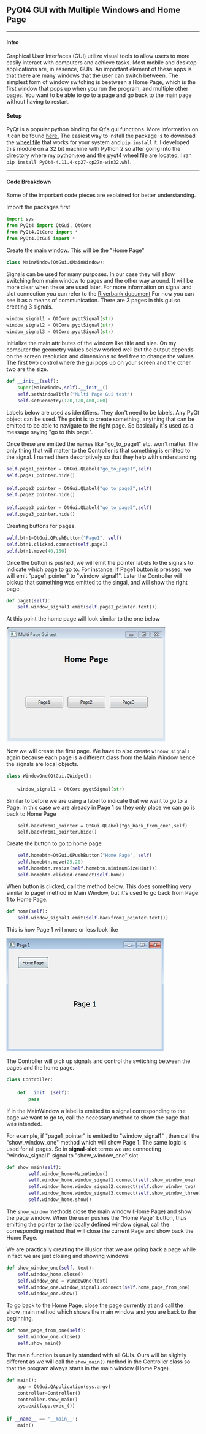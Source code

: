 ﻿## PyQt4 GUI with Multiple Windows and Home Page
---

#### Intro
Graphical User Interfaces (GUI) utilize visual tools to allow users to more easily interact with computers and achieve tasks.
Most mobile and desktop applications are, in essence, GUIs.
An important element of these apps is that there are many windows that the user can switch between. The simplest
form of window switching is beetween a Home Page, which is the first window that pops up when you run the program,
and multiple other pages. You want to be able to go to a page and go back to the main page without having to restart. 

#### Setup
PyQt is a popular python binding for Qt's gui functions. More information on it can be found [here.](https://riverbankcomputing.com/software/pyqt/intro)
The easiest way to install the package is to download the [wheel file](https://www.lfd.uci.edu/~gohlke/pythonlibs/#pyqt4) that works for your system
and `pip install` it. I developed this module on a 32 bit machine with Python 2 so after going into the directory where my python.exe
and the pyqt4 wheel file are located, I ran `pip install PyQt4‑4.11.4‑cp27‑cp27m‑win32.whl`.

---

#### Code Breakdown
Some of the important code pieces are explained for better understanding.


Import the packages first
```python
import sys
from PyQt4 import QtGui, QtCore
from PyQt4.QtCore import *
from PyQt4.QtGui import *
```
Create the main window. This will be the "Home Page"
```python
class MainWindow(QtGui.QMainWindow):
```
Signals can be used for many purposes. In our case they will allow switching from main window to pages
and the other way around. It will be more clear when these are used later. 
For more information on signal and slot connection you can refer to the [Riverbank document](https://www.riverbankcomputing.com/static/Docs/PyQt4/new_style_signals_slots.html)
For now you can see it as a means of communication. There are 3 pages in this gui so creating 3 signals.
```python
window_signal1 = QtCore.pyqtSignal(str)
window_signal2 = QtCore.pyqtSignal(str)
window_signal3 = QtCore.pyqtSignal(str)
```
Initialize the main attributes of the window like title and size. On my computer the geometry
values below worked well but the output depends on the screen resolution and dimensions
so feel free to change the values. The first two control where the gui pops up on your screen 
and the other two are the size. 
```python
def __init__(self):
    super(MainWindow,self).__init__()
    self.setWindowTitle("Multi Page Gui test")
    self.setGeometry(120,120,400,260)
```
Labels below are used as identifiers. They don't need to be labels. 
Any PyQt object can be used. The point is to create something, anything that can be emitted to be able 
to navigate to the right page. So basically it's used as a message saying "go to this page". 

Once these are emitted the names like "go_to_page1" etc. won't matter. The only thing that will matter
to the Controller is that something is emitted to the signal. I named them descriptively
so that they help with understanding.

```python
self.page1_pointer = QtGui.QLabel("go_to_page1",self)
self.page1_pointer.hide()

self.page2_pointer = QtGui.QLabel("go_to_page2",self)
self.page2_pointer.hide()

self.page3_pointer = QtGui.QLabel("go_to_page3",self)
self.page3_pointer.hide()
```
Creating buttons for pages.
```python
self.btn1=QtGui.QPushButton("Page1", self)
self.btn1.clicked.connect(self.page1)
self.btn1.move(40,150)
```
Once the button is pushed, we will emit the pointer labels to the signals to 
indicate which page to go to. For instance, if Page1 button is pressed, we will emit "page1_pointer" 
to "window_signal1". Later the Controller will pickup that something was emitted to 
the singal, and will show the right page.

```python
def page1(self):
    self.window_signal1.emit(self.page1_pointer.text())
```
At this point the home page  will look similar to the one below

![alt text](base_home.jpg "Home Page")

Now we will create the first page. We have to also create `window_signal1` again because 
each page is a different class from the Main Window hence the signals are local objects. 
```python
class WindowOne(QtGui.QWidget):
  
    window_signal1 = QtCore.pyqtSignal(str)
```
Similar to before we are using a label to indicate that we want to go to a Page.
In this case we are already in Page 1 so they only place we can go is back to Home Page
```pyton
    self.backfrom1_pointer = QtGui.QLabel("go_back_from_one",self)
    self.backfrom1_pointer.hide()
```
Create the button to go to home page
```python
    self.homebtn=QtGui.QPushButton("Home Page", self)
    self.homebtn.move(25,20)
    self.homebtn.resize(self.homebtn.minimumSizeHint())
    self.homebtn.clicked.connect(self.home)
```
When button is clicked, call the method below. This does something very similar to page1 method 
in Main Window, but it's used to go back from Page 1 to Home Page.
```python
def home(self):
    self.window_signal1.emit(self.backfrom1_pointer.text())
```
This is how Page 1 will more or less look like

![alt text](base_one.jpg "Page 1")


The Controller will pick up signals and control the switching between the pages and the home page. 
```python
class Controller:
    
    def __init__(self):
        pass
```
If in the MainWindow a label is emitted to a signal corresponding to the page we want to go to,
call the necessary method to show the page that was intended.

For example, if "page1_pointer" is emitted to "window_signal1" , then call the "show_window_one" method
which will show Page 1. The same logic is used for all pages. So in **signal-slot** terms
we are connecting "window_signal1" signal to "show_window_one" slot.
```python
def show_main(self):
        self.window_home=MainWindow()
        self.window_home.window_signal1.connect(self.show_window_one)
        self.window_home.window_signal2.connect(self.show_window_two)
        self.window_home.window_signal3.connect(self.show_window_three)
        self.window_home.show()
```

The `show_window` methods close the main window (Home Page) and show the page window. When the user pushes the "Home Page" button, thus 
emitting the pointer to the locally defined window signal, call the corresponding method that will close the current Page and show back the Home Page.

We are practically creating the illusion that we are going back a page while in fact we are just closing and showing windows
```python    
def show_window_one(self, text):
    self.window_home.close()
    self.window_one = WindowOne(text)
    self.window_one.window_signal1.connect(self.home_page_from_one)
    self.window_one.show()
```

To go back to the Home Page, close the page currently at and call the show_main method
which shows the main window and you are back to the beginning. 
```python
def home_page_from_one(self):
    self.window_one.close()
    self.show_main()
```

The main function is usually standard with all GUIs. Ours will be slightly different as we will call
the `show_main()` method in the Controller class so that the program always starts in the main window (Home Page).
```python
def main():
    app = QtGui.QApplication(sys.argv)
    controller=Controller()
    controller.show_main()
    sys.exit(app.exec_())

if __name__ == '__main__':
    main()
```